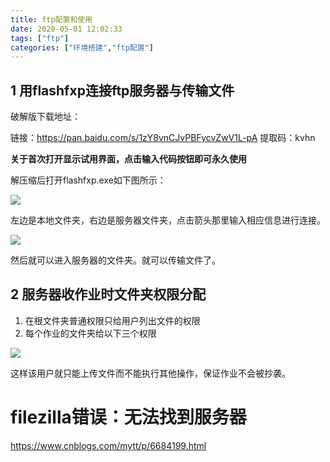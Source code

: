 ```yaml
---
title: ftp配置和使用
date: 2020-05-01 12:02:33
tags: ["ftp"]
categories: ["环境搭建","ftp配置"]
---
```


## 1 用flashfxp连接ftp服务器与传输文件

破解版下载地址：

链接：https://pan.baidu.com/s/1zY8vnCJvPBFycvZwV1L-pA 
提取码：kvhn



**关于首次打开显示试用界面，点击输入代码按钮即可永久使用**



解压缩后打开flashfxp.exe如下图所示：

![](/images/20200501/1.png)

左边是本地文件夹，右边是服务器文件夹，点击箭头那里输入相应信息进行连接。

![](/images/20200501/2.png)

然后就可以进入服务器的文件夹。就可以传输文件了。





<!--more-->

## 2 服务器收作业时文件夹权限分配

1. 在根文件夹普通权限只给用户列出文件的权限
2. 每个作业的文件夹给以下三个权限

![](/images/20200501/3.png)

这样该用户就只能上传文件而不能执行其他操作，保证作业不会被抄袭。





# filezilla错误：无法找到服务器

https://www.cnblogs.com/mytt/p/6684199.html